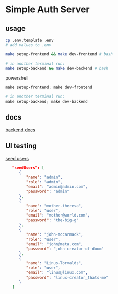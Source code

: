 # Simple Auth Server

## usage

```Bash
cp .env.template .env
# add values to .env
```

```Bash
make setup-frontend && make dev-frontend # bash

# in another terminal run:
make setup-backend && make dev-backend # bash
```

powershell 
```powershell
make setup-frontend; make dev-frontend

# in another terminal run:
make setup-backend; make dev-backend
```

## docs

[backend docs](./backend/README.md)

## UI testing 

[seed users](./backend/src/db/connection/seedData.json)

```json
   "seedUsers": [
      {
         "name": "admin",
         "role": "admin",
         "email": "admin@admin.com",
         "password": "admin"
      },
      {
         "name": "mother-theresa",
         "role": "user",
         "email": "mother@world.com",
         "password": "the-big-g"
      },
      {
         "name": "john-mccarmack",
         "role": "user",
         "email": "john@meta.com",
         "password": "john-creator-of-doom"
      },
      {
         "name": "Linus-Torvalds",
         "role": "user",
         "email": "linus@linux.com",
         "password": "linux-creator_thats-me"
      }
   ]
```


